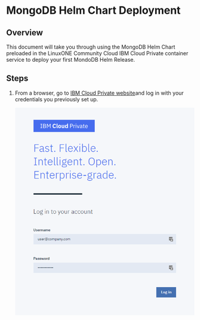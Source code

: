 # MongoDB Helm Chart Deployment

## Overview
This document will take you through using the MongoDB Helm Chart preloaded in the LinuxONE Community Cloud IBM Cloud Private container service to deploy your first MondoDB Helm Release.

## Steps

1.  From a browser, go to [IBM Cloud Private website](https://container.cloud.marist.edu:8443/oidc/login.jsp)and log in with your credentials you previously set up.

    ![alt text](images-mongodb/login.png "login")
    
